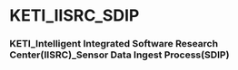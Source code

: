 # KETI_IISRC_SDIP

### KETI_Intelligent Integrated Software Research Center(IISRC)_Sensor Data Ingest Process(SDIP)
